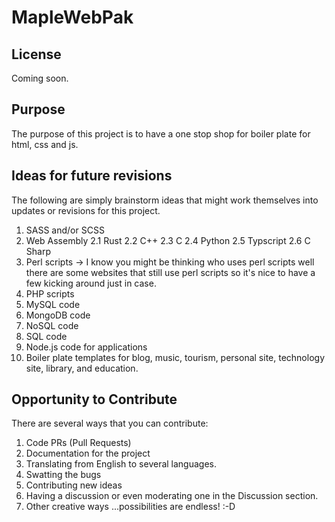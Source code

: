 # MapleWebPak
## License
Coming soon.
## Purpose
The purpose of this project is to have a one stop shop for boiler plate for html, css and js.  

## Ideas for future revisions 
The following are simply brainstorm ideas that might work themselves into updates or revisions for this project. 
1. SASS and/or SCSS
2. Web Assembly
  2.1 Rust
  2.2 C++
  2.3 C
  2.4 Python
  2.5 Typscript
  2.6 C Sharp
3. Perl scripts -> I know you might be thinking who uses perl scripts well there are some websites that still use perl scripts so it's nice to have a few kicking around just in case.  
4. PHP scripts
5. MySQL code
6. MongoDB code
7. NoSQL code
8. SQL code
9. Node.js code for applications
10. Boiler plate templates for blog, music, tourism, personal site, technology site, library, and education.  

## Opportunity to Contribute
There are several ways that you can contribute:
1. Code PRs (Pull Requests)
2. Documentation for the project
3. Translating from English to several languages. 
4. Swatting the bugs
5. Contributing new ideas
6. Having a discussion or even moderating one in the Discussion section.
7. Other creative ways ...possibilities are endless! :-D 
  
